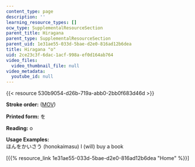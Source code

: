 ```yaml
---
content_type: page
description: ''
learning_resource_types: []
ocw_type: SupplementalResourceSection
parent_title: Hiragana
parent_type: SupplementalResourceSection
parent_uid: 1e31ae55-033d-5bae-d2e0-816ad12b6dea
title: Hiragana "o"
uid: 2ce23c3f-6dac-1acf-998a-ef0d164ab764
video_files:
  video_thumbnail_file: null
video_metadata:
  youtube_id: null
---
```


{{< resource 530b9054-d26b-719a-abb0-2bb0f683d46d >}}

**Stroke order:** ([MOV](http://www.archive.org/download/MITRES21F.01S10_HIRAGANA_CHARACTERS/0482.mov))

**Printed form:** を

**Reading:** o

**Usage Examples:**  
ほんをかいさう (honokaimasu) I (will) buy a book

  
\[{{% resource_link 1e31ae55-033d-5bae-d2e0-816ad12b6dea "Home" %}}\]